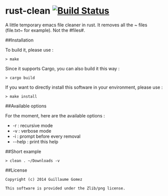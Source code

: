 rust-clean [![Build Status](https://api.travis-ci.org/GuillaumeGomez/rust-clean.png?branch=master)](https://travis-ci.org/GuillaumeGomez/rust-clean)
==========

A little temporary emacs file cleaner in rust. It removes all the ~ files (file.txt~ for example). Not the #files#.

##Installation

To build it, please use :

```Shell
> make
```

Since it supports Cargo, you can also build it this way :

```Shell
> cargo build
```

If you want to directly install this software in your environment, please use :

```Shell
> make install
```

##Available options

For the moment, here are the available options :

 * -r : recursive mode
 * -v : verbose mode
 * -i : prompt before every removal
 * --help : print this help


##Short example

```Shell
> clean . ~/Downloads -v
```

##License

    Copyright (c) 2014 Guillaume Gomez
    
    This software is provided under the Zlib/png license.
